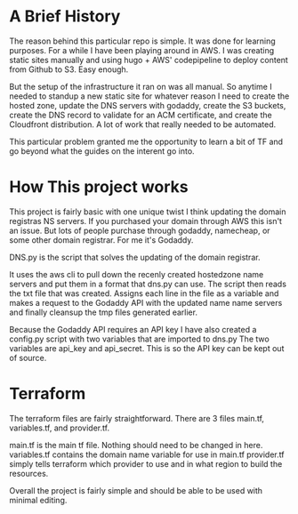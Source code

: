 # A Brief History 

The reason behind this particular repo is simple. It was done for learning purposes. 
For a while I have been playing around in AWS. I was creating static sites manually and 
using hugo + AWS' codepipeline to deploy content from Github to S3. Easy enough. 

But the setup of the infrastructure it ran on was all manual. So anytime I needed to standup 
a new static site for whatever reason I need to create the hosted zone, update the DNS servers with godaddy, 
create the S3 buckets, create the DNS record to validate for an ACM certificate, and create the Cloudfront 
distribution. A lot of work that really needed to be automated. 

This particular problem granted me the opportunity to learn a bit of TF and go beyond what the guides on the 
interent go into. 


# How This project works 

This project is fairly basic with one unique twist I think updating the domain registras NS servers. 
If you purchased your domain through AWS this isn't an issue. But lots of people purchase through godaddy, namecheap, 
or some other domain registrar. For me it's Godaddy. 

DNS.py is the script that solves the updating of the domain registrar. 

It uses the aws cli to pull down the recenly created hostedzone name servers and
put them in a format that dns.py can use. The script then reads the txt file that was created. Assigns each line in the file as a variable and
makes a request to the Godaddy API with the updated name name servers and finally cleansup the tmp files generated earlier. 

Because the Godaddy API requires an API key I have also created a config.py script with two variables that are imported to dns.py
The two variables are api_key and api_secret. This is so the API key can be kept out of source. 

# Terraform 

The terraform files are fairly straightforward. There are 3 files main.tf, variables.tf, and provider.tf. 

main.tf is the main tf file. Nothing should need to be changed in here. 
variables.tf contains the domain name variable for use in main.tf 
provider.tf simply tells terraform which provider to use and in what region to build the resources. 

Overall the project is fairly simple and should be able to be used with minimal editing. 

